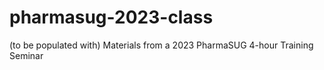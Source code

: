 # pharmasug-2023-class
(to be populated with) Materials from a 2023 PharmaSUG 4-hour Training Seminar
